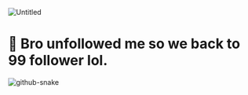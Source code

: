 ![Untitled](https://github.com/user-attachments/assets/521cb2ed-fcc0-4de3-aa9c-bd4a62e4b769)
# 🎊 Bro unfollowed me so we back to 99 follower lol.
![github-snake](https://github.com/coni111/coni111/assets/137056695/1cf3abe4-34c2-4c10-875b-a2de9d4b78f3)
